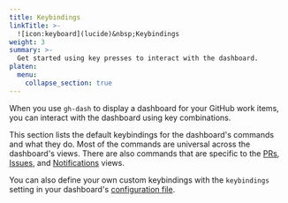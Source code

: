 ```yaml
---
title: Keybindings
linkTitle: >-
  ![icon:keyboard](lucide)&nbsp;Keybindings
weight: 3
summary: >-
  Get started using key presses to interact with the dashboard.
platen:
  menu:
    collapse_section: true
---
```


When you use `gh-dash` to display a dashboard for your GitHub work items, you can interact with the
dashboard using key combinations.

This section lists the default keybindings for the dashboard's commands and what they do. Most of
the commands are universal across the dashboard's views. There are also commands that are specific
to the [PRs][01], [Issues][02], and [Notifications][04] views.

You can also define your own custom keybindings with the `keybindings` setting in your dashboard's
[configuration file][03].

```section
```

<!-- Link reference definitions -->
[01]: ./selected-pr.md
[02]: ./selected-issue.md
[03]: ../../configuration/_index.md
[04]: ./selected-notification.md
